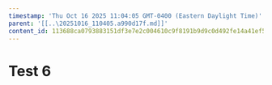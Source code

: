 ```yaml
---
timestamp: 'Thu Oct 16 2025 11:04:05 GMT-0400 (Eastern Daylight Time)'
parent: '[[..\20251016_110405.a990d17f.md]]'
content_id: 113688ca0793883151df3e7e2c004610c9f8191b9d9c0d492fe14a41ef52fbce
---
```


# Test 6
